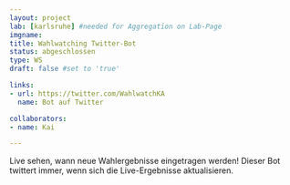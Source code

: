 ```yaml
---
layout: project
lab: [karlsruhe] #needed for Aggregation on Lab-Page
imgname:
title: Wahlwatching Twitter-Bot
status: abgeschlossen
type: WS
draft: false #set to 'true'

links:
- url: https://twitter.com/WahlwatchKA
  name: Bot auf Twitter

collaborators:
- name: Kai

---
```


Live sehen, wann neue Wahlergebnisse eingetragen werden! Dieser Bot twittert immer, wenn sich die Live-Ergebnisse aktualisieren.
